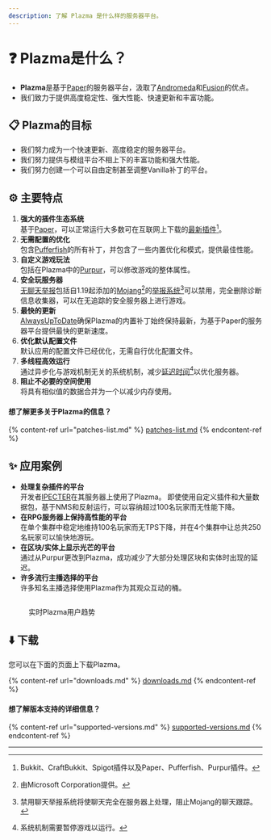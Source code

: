 ```yaml
---
description: 了解 Plazma 是什么样的服务器平台。
---
```


# ❓ Plazma是什么？

- **Plazma**是基于[Paper](https://github.com/PaperMC/Paper)的服务器平台，汲取了[Andromeda](https://github.com/EarendelArchived/Andromeda)和[Fusion](https://github.com/RuinedTechnologyUnify/Fusion)的优点。
- 我们致力于提供高度稳定性、强大性能、快速更新和丰富功能。

## 📋 Plazma的目标 <a href="#id-1" id="id-1"></a>

- 我们努力成为一个快速更新、高度稳定的服务器平台。
- 我们努力提供与模组平台不相上下的丰富功能和强大性能。
- 我们努力创建一个可以自由定制甚至调整Vanilla补丁的平台。

## ⚙️ 主要特点 <a href="#id-2" id="id-2"></a>

1. **强大的插件生态系统**\
   基于[Paper](https://github.com/PaperMC/Paper)，可以正常运行大多数可在互联网上下载的[最新插件](#user-content-fn-1)[^1]。
2. **无需配置的优化**\
   包含[Pufferfish](https://github.com/pufferfish-gg/Pufferfish)的所有补丁，并包含了一些内置优化和模式，提供最佳性能。
3. **自定义游戏玩法**\
   包括在Plazma中的[Purpur](https://github.com/PurpurMC/Purpur)，可以修改游戏的整体属性。
4. **安全玩服务器**\
   [无聊天举报](https://github.com/Aizistral-Studios/No-Chat-Reports)包括自1.19起添加的[Mojang](#user-content-fn-2)[^2]的[举报系统](#user-content-fn-3)[^3]可以禁用，完全删除诊断信息收集器，可以在无追踪的安全服务器上进行游戏。
5. **最快的更新**\
   [AlwaysUpToDate](https://github.com/PlazmaMC/AlwaysUpToDate)确保Plazma的内置补丁始终保持最新，为基于Paper的服务器平台提供最快的更新速度。
6. **优化默认配置文件**\
   默认应用的配置文件已经优化，无需自行优化配置文件。
7. **多线程高效运行**\
   通过异步化与游戏机制无关的系统机制，减少[延迟时间](#user-content-fn-4)[^4]以优化服务器。
8. **阻止不必要的空间使用**\
   将具有相似值的数据合并为一个以减少内存使用。

#### 想了解更多关于Plazma的信息？ <a href="#etc-1" id="etc-1"></a>

{% content-ref url="patches-list.md" %}
[patches-list.md](patches-list.md)
{% endcontent-ref %}

## ✨ 应用案例 <a href="#id-3" id="id-3"></a>

- **处理复杂插件的平台**\
  开发者[IPECTER](https://github.com/IPECTER)在其服务器上使用了Plazma。 即使使用自定义插件和大量数据包，基于NMS和反射运行，可以容纳超过100名玩家而无性能下降。
- **在RPG服务器上保持高性能的平台**\
  在单个集群中稳定地维持100名玩家而无TPS下降，并在4个集群中让总共250名玩家可以愉快地游玩。
- **在区块/实体上显示光芒的平台**\
  通过从Purpur更改到Plazma，成功减少了大部分处理区块和实体时出现的延迟。
- **许多流行主播选择的平台**\
  许多知名主播选择使用Plazma作为其观众互动的桶。

<figure>
   <img src="https://badge.plazmamc.org/internal/bstats" alt="">
   
   <figcaption><p>实时Plazma用户趋势</p></figcaption>
</figure>

## ⬇️ 下载

您可以在下面的页面上下载Plazma。

{% content-ref url="downloads.md" %}
[downloads.md](downloads.md)
{% endcontent-ref %}

#### 想了解版本支持的详细信息？

{% content-ref url="supported-versions.md" %}
[supported-versions.md](supported-versions.md)
{% endcontent-ref %}

***

[^1]: Bukkit、CraftBukkit、Spigot插件以及Paper、Pufferfish、Purpur插件。

[^2]: 由Microsoft Corporation提供。

[^3]: 禁用聊天举报系统将使聊天完全在服务器上处理，阻止Mojang的聊天跟踪。

[^4]: 系统机制需要暂停游戏以运行。
